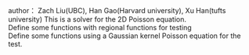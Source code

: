 author： Zach Liu(UBC), Han Gao(Harvard university), Xu Han(tufts university)
This is a solver for the 2D Poisson equation.  
Define some functions with regional functions for testing  
Define some functions using a Gaussian kernel Poisson equation for the test.  
